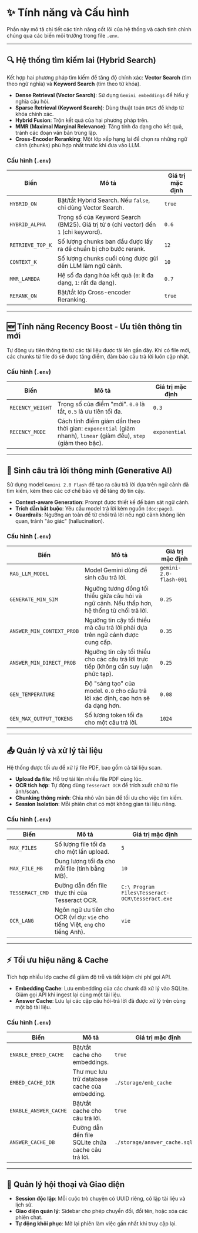 # ✨ Tính năng và Cấu hình

Phần này mô tả chi tiết các tính năng cốt lõi của hệ thống và cách tinh chỉnh chúng qua các biến môi trường trong file `.env`.

---

## 🔍 Hệ thống tìm kiếm lai (Hybrid Search)

Kết hợp hai phương pháp tìm kiếm để tăng độ chính xác: **Vector Search** (tìm theo ngữ nghĩa) và **Keyword Search** (tìm theo từ khóa).

- **Dense Retrieval (Vector Search)**: Sử dụng `Gemini embeddings` để hiểu ý nghĩa câu hỏi.
- **Sparse Retrieval (Keyword Search)**: Dùng thuật toán `BM25` để khớp từ khóa chính xác.
- **Hybrid Fusion**: Trộn kết quả của hai phương pháp trên.
- **MMR (Maximal Marginal Relevance)**: Tăng tính đa dạng cho kết quả, tránh các đoạn văn bản trùng lặp.
- **Cross-Encoder Reranking**: Một lớp xếp hạng lại để chọn ra những ngữ cảnh (chunks) phù hợp nhất trước khi đưa vào LLM.

### Cấu hình (`.env`)

| Biến | Mô tả | Giá trị mặc định |
|---|---|---|
| `HYBRID_ON` | Bật/tắt Hybrid Search. Nếu `false`, chỉ dùng Vector Search. | `true` |
| `HYBRID_ALPHA` | Trọng số của Keyword Search (BM25). Giá trị từ `0` (chỉ vector) đến `1` (chỉ keyword). | `0.6` |
| `RETRIEVE_TOP_K` | Số lượng chunks ban đầu được lấy ra để chuẩn bị cho bước rerank. | `12` |
| `CONTEXT_K` | Số lượng chunks cuối cùng được gửi đến LLM làm ngữ cảnh. | `10` |
| `MMR_LAMBDA` | Hệ số đa dạng hóa kết quả (`0`: ít đa dạng, `1`: rất đa dạng). | `0.7` |
| `RERANK_ON` | Bật/tắt lớp Cross-encoder Reranking. | `true` |

---

## 🆕 Tính năng Recency Boost - Ưu tiên thông tin mới

Tự động ưu tiên thông tin từ các tài liệu được tải lên gần đây. Khi có file mới, các chunks từ file đó sẽ được tăng điểm, đảm bảo câu trả lời luôn cập nhật.

### Cấu hình (`.env`)

| Biến | Mô tả | Giá trị mặc định |
|---|---|---|
| `RECENCY_WEIGHT` | Trọng số của điểm "mới". `0.0` là tắt, `0.5` là ưu tiên tối đa. | `0.3` |
| `RECENCY_MODE` | Cách tính điểm giảm dần theo thời gian: `exponential` (giảm nhanh), `linear` (giảm đều), `step` (giảm theo bậc). | `exponential` |

---

## 🧠 Sinh câu trả lời thông minh (Generative AI)

Sử dụng model `Gemini 2.0 Flash` để tạo ra câu trả lời dựa trên ngữ cảnh đã tìm kiếm, kèm theo các cơ chế bảo vệ để tăng độ tin cậy.

- **Context-aware Generation**: Prompt được thiết kế để bám sát ngữ cảnh.
- **Trích dẫn bắt buộc**: Yêu cầu model trả lời kèm nguồn `[doc:page]`.
- **Guardrails**: Ngưỡng an toàn để từ chối trả lời nếu ngữ cảnh không liên quan, tránh "ảo giác" (hallucination).

### Cấu hình (`.env`)

| Biến | Mô tả | Giá trị mặc định |
|---|---|---|
| `RAG_LLM_MODEL` | Model Gemini dùng để sinh câu trả lời. | `gemini-2.0-flash-001` |
| `GENERATE_MIN_SIM` | Ngưỡng tương đồng tối thiểu giữa câu hỏi và ngữ cảnh. Nếu thấp hơn, hệ thống từ chối trả lời. | `0.25` |
| `ANSWER_MIN_CONTEXT_PROB` | Ngưỡng tin cậy tối thiểu mà câu trả lời phải dựa trên ngữ cảnh được cung cấp. | `0.35` |
| `ANSWER_MIN_DIRECT_PROB` | Ngưỡng tin cậy tối thiểu cho các câu trả lời trực tiếp (không cần suy luận phức tạp). | `0.25` |
| `GEN_TEMPERATURE` | Độ "sáng tạo" của model. `0.0` cho câu trả lời xác định, cao hơn sẽ đa dạng hơn. | `0.08` |
| `GEN_MAX_OUTPUT_TOKENS` | Số lượng token tối đa cho một câu trả lời. | `1024` |

---

## 📤 Quản lý và xử lý tài liệu

Hệ thống được tối ưu để xử lý file PDF, bao gồm cả tài liệu scan.

- **Upload đa file**: Hỗ trợ tải lên nhiều file PDF cùng lúc.
- **OCR tích hợp**: Tự động dùng `Tesseract OCR` để trích xuất chữ từ file ảnh/scan.
- **Chunking thông minh**: Chia nhỏ văn bản để tối ưu cho việc tìm kiếm.
- **Session Isolation**: Mỗi phiên chat có một không gian tài liệu riêng.

### Cấu hình (`.env`)

| Biến | Mô tả | Giá trị mặc định |
|---|---|---|
| `MAX_FILES` | Số lượng file tối đa cho một lần upload. | `5` |
| `MAX_FILE_MB` | Dung lượng tối đa cho mỗi file (tính bằng MB). | `10` |
| `TESSERACT_CMD` | Đường dẫn đến file thực thi của Tesseract OCR. | `C:\ Program Files\Tesseract-OCR\tesseract.exe` |
| `OCR_LANG` | Ngôn ngữ ưu tiên cho OCR (ví dụ: `vie` cho tiếng Việt, `eng` cho tiếng Anh). | `vie` |

---

## ⚡ Tối ưu hiệu năng & Cache

Tích hợp nhiều lớp cache để giảm độ trễ và tiết kiệm chi phí gọi API.

- **Embedding Cache**: Lưu embedding của các chunk đã xử lý vào SQLite. Giảm gọi API khi ingest lại cùng một tài liệu.
- **Answer Cache**: Lưu lại các cặp câu hỏi-trả lời đã được xử lý trên cùng một bộ tài liệu.

### Cấu hình (`.env`)

| Biến | Mô tả | Giá trị mặc định |
|---|---|---|
| `ENABLE_EMBED_CACHE` | Bật/tắt cache cho embeddings. | `true` |
| `EMBED_CACHE_DIR` | Thư mục lưu trữ database cache của embedding. | `./storage/emb_cache` |
| `ENABLE_ANSWER_CACHE` | Bật/tắt cache cho câu trả lời. | `true` |
| `ANSWER_CACHE_DB` | Đường dẫn đến file SQLite chứa cache câu trả lời. | `./storage/answer_cache.sqlite` |

---

## 💬 Quản lý hội thoại và Giao diện

- **Session độc lập**: Mỗi cuộc trò chuyện có UUID riêng, cô lập tài liệu và lịch sử.
- **Giao diện quản lý**: Sidebar cho phép chuyển đổi, đổi tên, hoặc xóa các phiên chat.
- **Tự động khôi phục**: Mở lại phiên làm việc gần nhất khi truy cập lại.